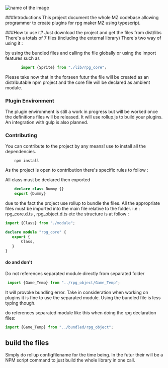 ![name of the image](https://github.com/niokasgami/Rpg-Maker-MZ-Typescript/blob/master/typescript.jpg)

###Introductions
This project document the whole MZ codebase allowing programmer to create plugins for rpg maker MZ using typescript.

###How to use it?
Just download the project and get the files from dist/libs 
There's a totals of 7 files (including the external library)
There's two way of using it : 

 by using the bundled files and calling the file globally or using the import features such as 
 ```js
        import {Sprite} from "./lib/rpg_core";
 ```
 
 Please take now that in the forseen futur the file will be created as an distributable npm project and the core file will be declared as ambient module.

 ### Plugin Environment
 The plugin environment is still a work in progress but will be worked once the definitions files will be released. It will use rollup.js to build your plugins. An integration with gulp is also planned.

 ### Contributing
You can contribute to the project by any means! 
use to install all the dependencies.
```npm
    npm install 
 ```
As the project is open to contribution there's specific rules to follow : 

All class must be declared then exported 
 ```ts
     declare class Dummy {} 
     export {Dummy}
 ```
 due to the fact the project use rollup to bundle the files.
 All the appropriate files must be imported into the main file relative to the folder.
 i.e : rpg_core.d.ts , rpg_object.d.ts etc
 the structure is at follow : 
 ```ts
 import {Class} from "./module";

declare module "rpg_core" {
    export {
        Class,
    }
}
 ```
#### do and don't 

Do not references separated module directly from separated folder
```ts 
 import {Game_Temp} from "../rpg_object/Game_Temp";
 ```
 It will provoke bundling error. Take in consideration when working on plugins it is fine to use the separated module. Using the bundled file is less typing though.

 do references separated module like this when doing the rpg declaration files: 
 ```ts
 import {Game_Temp} from "../bundled/rpg_object";
 ```

## build the files 
Simply do rollup configfilename for the time being. In the futur their will be a NPM script command to just build the whole library in one call.
